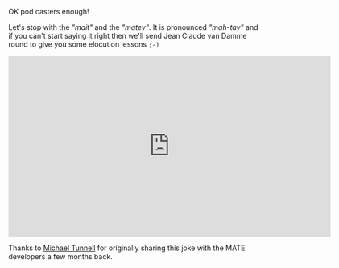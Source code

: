 <!-- 
.. title: MATE. Say it!
.. slug: how-to-pronounce-mate
.. date: 2014-07-14 22:12:00 UTC
.. tags: MATE,pronounce,Jean Claude van Damme
.. link: 
.. description: How to pronounce MATE Desktop.
.. type: text
.. author: Martin Wimpress
-->

OK pod casters enough!

Let's stop with the *"mait"* and the *"matey"*. It is pronounced
*"mah-tay"* and if you can't start saying it right then we'll send Jean
Claude van Damme round to give you some elocution lessons `;-)`

<div align="center">
<iframe width="640" height="360" src="https://www.youtube.com/embed/k0YDuSLXcX8?rel=0&start=459&end=472" frameborder="0" allowfullscreen></iframe>
</div>

Thanks to [Michael Tunnell](https://plus.google.com/+MichaelTunnell/posts)
for originally sharing this joke with the MATE developers a few months
back.
